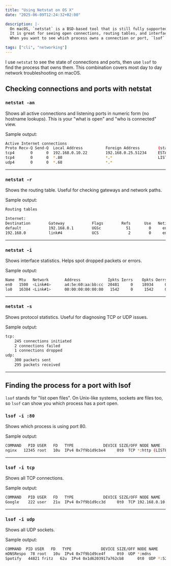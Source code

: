 ```yaml
---
title: "Using Netstat on OS X"
date: "2025-06-09T12:24:32+02:00"

description: |-
  On macOS, `netstat` is a BSD-based tool that is still fully supported.
  It is great for seeing open connections, routing tables, and interface stats.
  When you want to see which process owns a connection or port, `lsof` is the tool to use.

tags: ["cli", "networking"]
---
```


I use `netstat` to see the state of connections and ports, then use `lsof` to find the process that owns them. This combination covers most day to day network troubleshooting on macOS.

## Checking connections and ports with netstat

### `netstat -an`

Shows all active connections and listening ports in numeric form (no hostname lookups).
This is your "what is open" and "who is connected" view.

Sample output:

```bash
Active Internet connections
Proto Recv-Q Send-Q  Local Address          Foreign Address        (state)
tcp4       0      0  192.168.0.10.22        192.168.0.25.51234     ESTABLISHED
tcp4       0      0  *.80                   *.*                    LISTEN
udp4       0      0  *.68                   *.*
```

---

### `netstat -r`

Shows the routing table. Useful for checking gateways and network paths.

Sample output:

```bash
Routing tables

Internet:
Destination        Gateway            Flags        Refs      Use   Netif Expire
default            192.168.0.1        UGSc           51        0     en0
192.168.0          link#4             UCS             2        0     en0
```

---

### `netstat -i`

Shows interface statistics. Helps spot dropped packets or errors.

Sample output:

```bash
Name  Mtu   Network       Address            Ipkts Ierrs    Opkts Oerrs  Coll
en0   1500  <Link#4>      a4:5e:60:aa:bb:cc  20481     0    18934     0     0
lo0   16384 <Link#1>      00:00:00:00:00:00   1542     0     1542     0     0
```

---

### `netstat -s`

Shows protocol statistics. Useful for diagnosing TCP or UDP issues.

Sample output:

```bash
tcp:
    245 connections initiated
    2 connections failed
    1 connections dropped
udp:
    300 packets sent
    295 packets received
```

---

## Finding the process for a port with lsof

`lsof` stands for "list open files". On Unix-like systems, sockets are files too, so `lsof` can show you which process has a port open.

### `lsof -i :80`

Shows which process is using port 80.

Sample output:

```bash
COMMAND   PID USER   FD   TYPE             DEVICE SIZE/OFF NODE NAME
nginx   12345 root   10u  IPv4 0x7f9b1d9cbe4     0t0  TCP *:http (LISTEN)
```

---

### `lsof -i tcp`

Shows all TCP connections.

Sample output:

```bash
COMMAND   PID USER   FD   TYPE             DEVICE SIZE/OFF NODE NAME
Google    222 user   21u  IPv4 0x7f9b1d9cc3d     0t0  TCP 192.168.0.10:54321->172.217.3.110:https (ESTABLISHED)
```

---

### `lsof -i udp`

Shows all UDP sockets.

Sample output:

```bash
COMMAND  PID USER   FD   TYPE             DEVICE SIZE/OFF NODE NAME
mDNSRespo  78 root   10u  IPv4 0x7f9b1d9ce4f     0t0  UDP *:mdns
Spotify   44821 fritz   62u  IPv4 0x1d6203917a762cb8      0t0  UDP *:52520
```
